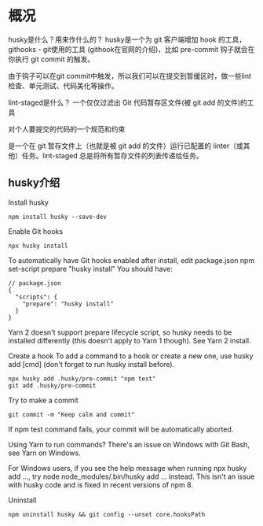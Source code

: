# 概况
husky是什么？用来作什么的？
husky是一个为 git 客户端增加 hook 的工具，githooks - git使用的工具 (githook在官网的介绍)，比如 pre-commit 钩子就会在你执行 git commit 的触发。

由于钩子可以在git commit中触发，所以我们可以在提交到暂缓区时，做一些lint 检查、单元测试、代码美化等操作。

lint-staged是什么？
一个仅仅过滤出 Git 代码暂存区文件(被 git add 的文件)的工具

对个人要提交的代码的一个规范和约束

是一个在 git 暂存文件上（也就是被 git add 的文件）运行已配置的 linter（或其他）任务。lint-staged 总是将所有暂存文件的列表传递给任务。
## husky介绍
Install husky
```
npm install husky --save-dev
```
Enable Git hooks
```
npx husky install
```
To automatically have Git hooks enabled after install, edit package.json
npm set-script prepare "husky install"
You should have:
```
// package.json
{
  "scripts": {
    "prepare": "husky install"
  }
}
```
Yarn 2 doesn't support prepare lifecycle script, so husky needs to be installed differently (this doesn't apply to Yarn 1 though). See Yarn 2 install.

Create a hook
To add a command to a hook or create a new one, use husky add <file> [cmd] (don't forget to run husky install before).
```
npx husky add .husky/pre-commit "npm test"
git add .husky/pre-commit
```
Try to make a commit
```
git commit -m "Keep calm and commit"
```
If npm test command fails, your commit will be automatically aborted.

Using Yarn to run commands? There's an issue on Windows with Git Bash, see Yarn on Windows.

For Windows users, if you see the help message when running npx husky add ..., try node node_modules/.bin/husky add ... instead. This isn't an issue with husky code and is fixed in recent versions of npm 8.

Uninstall
```
npm uninstall husky && git config --unset core.hooksPath
```